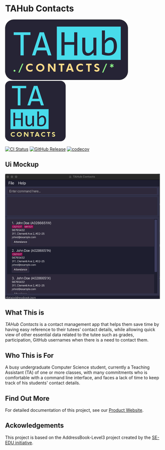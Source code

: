 # TAHub Contacts

![Logo](docs/images/brand/tahc-logo_small.png) ![Logo](docs/images/brand/tahc-icon_small.png)

[![CI Status](https://github.com/AY2425S1-CS2103T-F14B-2/tp/workflows/Java%20CI/badge.svg)](https://github.com/AY2425S1-CS2103T-F14B-2/tp/actions)
[![GitHub Release](https://img.shields.io/github/v/release/AY2425S1-CS2103T-F14B-2/tp)](https://github.com/AY2425S1-CS2103T-F14B-2/tp/releases)
[![codecov](https://codecov.io/gh/AY2425S1-CS2103T-F14B-2/tp/graph/badge.svg?token=B9KWYUPZ78)](https://codecov.io/gh/AY2425S1-CS2103T-F14B-2/tp)

## Ui Mockup

![Ui](docs/images/Ui.png)

## What This is

_TAHub Contacts_ is a contact management app that helps them save time by having easy reference to their tutees' contact
details, while allowing quick view of other essential data related to the tutee such as grades, participation, GitHub
usernames when there is a need to contact them.

## Who This is For

A busy undergraduate Computer Science student, currently a Teaching Assistant (TA) of one or more classes,
with many commitments who is comfortable with a
command line interface, and faces a lack of time to keep track of his students' contact details.

## Find Out More

For detailed documentation of this project, see our [Product Website](https://ay2425s1-cs2103t-f14b-2.github.io/tp).

## Ackowledgements

This project is based on the AddressBook-Level3 project created by the [SE-EDU initiative](https://se-education.org).
